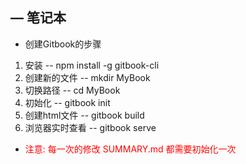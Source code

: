##  — 笔记本
- 创建Gitbook的步骤
1. 安装  --  npm install -g gitbook-cli
2. 创建新的文件  -- mkdir MyBook
3. 切换路径  --  cd MyBook
4. 初始化  -- gitbook init
5. 创建html文件  --  gitbook build
6. 浏览器实时查看  --  gitbook serve

- <font color='red'>注意: 每一次的修改 SUMMARY.md 都需要初始化一次</font>

    

